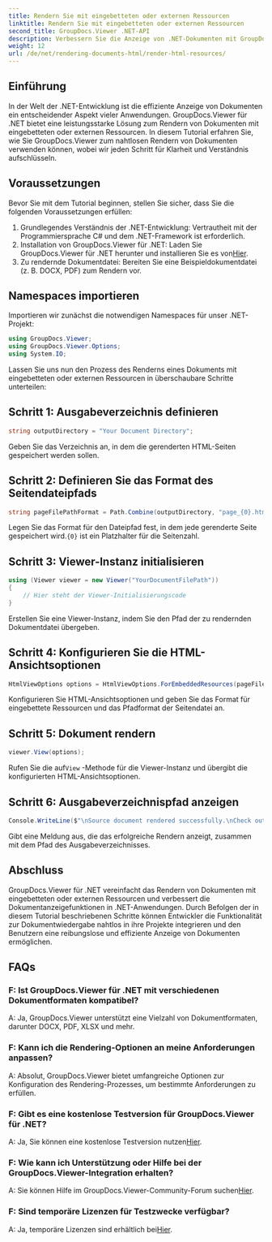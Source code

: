 ```yaml
---
title: Rendern Sie mit eingebetteten oder externen Ressourcen
linktitle: Rendern Sie mit eingebetteten oder externen Ressourcen
second_title: GroupDocs.Viewer .NET-API
description: Verbessern Sie die Anzeige von .NET-Dokumenten mit GroupDocs.Viewer für eine nahtlose Darstellung. Befolgen Sie unser Tutorial für eine effiziente Integration und ein hervorragendes Benutzererlebnis.
weight: 12
url: /de/net/rendering-documents-html/render-html-resources/
---
```

## Einführung

In der Welt der .NET-Entwicklung ist die effiziente Anzeige von Dokumenten ein entscheidender Aspekt vieler Anwendungen. GroupDocs.Viewer für .NET bietet eine leistungsstarke Lösung zum Rendern von Dokumenten mit eingebetteten oder externen Ressourcen. In diesem Tutorial erfahren Sie, wie Sie GroupDocs.Viewer zum nahtlosen Rendern von Dokumenten verwenden können, wobei wir jeden Schritt für Klarheit und Verständnis aufschlüsseln.

## Voraussetzungen

Bevor Sie mit dem Tutorial beginnen, stellen Sie sicher, dass Sie die folgenden Voraussetzungen erfüllen:

1. Grundlegendes Verständnis der .NET-Entwicklung: Vertrautheit mit der Programmiersprache C# und dem .NET-Framework ist erforderlich.
2.  Installation von GroupDocs.Viewer für .NET: Laden Sie GroupDocs.Viewer für .NET herunter und installieren Sie es von[Hier](https://releases.groupdocs.com/viewer/net/).
3. Zu rendernde Dokumentdatei: Bereiten Sie eine Beispieldokumentdatei (z. B. DOCX, PDF) zum Rendern vor.

## Namespaces importieren

Importieren wir zunächst die notwendigen Namespaces für unser .NET-Projekt:

```csharp
using GroupDocs.Viewer;
using GroupDocs.Viewer.Options;
using System.IO;
```

Lassen Sie uns nun den Prozess des Renderns eines Dokuments mit eingebetteten oder externen Ressourcen in überschaubare Schritte unterteilen:

## Schritt 1: Ausgabeverzeichnis definieren

```csharp
string outputDirectory = "Your Document Directory";
```

Geben Sie das Verzeichnis an, in dem die gerenderten HTML-Seiten gespeichert werden sollen.

## Schritt 2: Definieren Sie das Format des Seitendateipfads

```csharp
string pageFilePathFormat = Path.Combine(outputDirectory, "page_{0}.html");
```

Legen Sie das Format für den Dateipfad fest, in dem jede gerenderte Seite gespeichert wird.`{0}` ist ein Platzhalter für die Seitenzahl.

## Schritt 3: Viewer-Instanz initialisieren

```csharp
using (Viewer viewer = new Viewer("YourDocumentFilePath"))
{
    // Hier steht der Viewer-Initialisierungscode
}
```

Erstellen Sie eine Viewer-Instanz, indem Sie den Pfad der zu rendernden Dokumentdatei übergeben.

## Schritt 4: Konfigurieren Sie die HTML-Ansichtsoptionen

```csharp
HtmlViewOptions options = HtmlViewOptions.ForEmbeddedResources(pageFilePathFormat);
```

Konfigurieren Sie HTML-Ansichtsoptionen und geben Sie das Format für eingebettete Ressourcen und das Pfadformat der Seitendatei an.

## Schritt 5: Dokument rendern

```csharp
viewer.View(options);
```

 Rufen Sie die auf`View` -Methode für die Viewer-Instanz und übergibt die konfigurierten HTML-Ansichtsoptionen.

## Schritt 6: Ausgabeverzeichnispfad anzeigen

```csharp
Console.WriteLine($"\nSource document rendered successfully.\nCheck output in: {outputDirectory}");
```

Gibt eine Meldung aus, die das erfolgreiche Rendern anzeigt, zusammen mit dem Pfad des Ausgabeverzeichnisses.

## Abschluss

GroupDocs.Viewer für .NET vereinfacht das Rendern von Dokumenten mit eingebetteten oder externen Ressourcen und verbessert die Dokumentanzeigefunktionen in .NET-Anwendungen. Durch Befolgen der in diesem Tutorial beschriebenen Schritte können Entwickler die Funktionalität zur Dokumentwiedergabe nahtlos in ihre Projekte integrieren und den Benutzern eine reibungslose und effiziente Anzeige von Dokumenten ermöglichen.

## FAQs

### F: Ist GroupDocs.Viewer für .NET mit verschiedenen Dokumentformaten kompatibel?

A: Ja, GroupDocs.Viewer unterstützt eine Vielzahl von Dokumentformaten, darunter DOCX, PDF, XLSX und mehr.

### F: Kann ich die Rendering-Optionen an meine Anforderungen anpassen?

A: Absolut, GroupDocs.Viewer bietet umfangreiche Optionen zur Konfiguration des Rendering-Prozesses, um bestimmte Anforderungen zu erfüllen.

### F: Gibt es eine kostenlose Testversion für GroupDocs.Viewer für .NET?

 A: Ja, Sie können eine kostenlose Testversion nutzen[Hier](https://releases.groupdocs.com/).

### F: Wie kann ich Unterstützung oder Hilfe bei der GroupDocs.Viewer-Integration erhalten?

 A: Sie können Hilfe im GroupDocs.Viewer-Community-Forum suchen[Hier](https://forum.groupdocs.com/c/viewer/9).

### F: Sind temporäre Lizenzen für Testzwecke verfügbar?

 A: Ja, temporäre Lizenzen sind erhältlich bei[Hier](https://purchase.groupdocs.com/temporary-license/).
